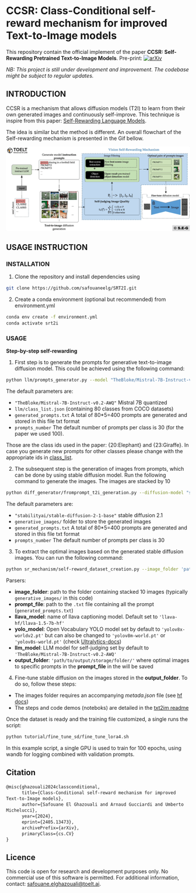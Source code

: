 # CCSR: Class-Conditional self-reward mechanism for improved Text-to-Image models

This repository contain the official implement of the paper **CCSR: Self-Rewarding Pretrained Text-to-Image Models**.
Pre-print: [![arXiv](https://img.shields.io/badge/arXiv-2405.13473-<COLOR>.svg)](https://arxiv.org/abs/2405.13473)

*NB: This project is still under development and improvement. The codebase might be subject to regular updates.*

## INTRODUCTION

CCSR is a mechanism that allows diffusion models (T2I) to learn from their own generated images and continuously self-improve.
This technique is inspire from this paper: [Self-Rewarding Language Models](https://arxiv.org/abs/2401.10020).

The idea is similar but the method is different. An overall flowchart of the Self-rewarding mechanism is presented in the Gif bellow.

![selfrewarding](_repoimages_/T2I_selfrewarding_mechanism.gif)

## USAGE INSTRUCTION

###  INSTALLATION
1. Clone the repository and install dependencies using

```bash
git clone https://github.com/safouaneelg/SRT2I.git
```

2. Create a conda environment (optional but recommended) from environment.yml

```bash
conda env create -f environment.yml
conda activate srt2i
```

### USAGE
**Step-by-step self-rewarding**

1. First step is to generate the prompts for generative text-to-image diffusion model. This could be achieved using the following command:

```bash
python llm/prompts_generator.py --model "TheBloke/Mistral-7B-Instruct-v0.2-AWQ" --class_list "llm/class_list.json" --output_prompts "generated_prompts.txt" --prompts_number 30 --class_ids 15,16,17,20,21
```

The default parameters are:
 - `"TheBloke/Mistral-7B-Instruct-v0.2-AWQ"` Mistral 7B quantized
 - `llm/class_list.json` (containing 80 classes from COCO datasets)
 - `generated_prompts.txt` A total of 80*5=400 prompts are generated and stored in this file txt format
 - `prompts_number` The default number of prompts per class is 30 (for the paper we used 100).

Those are the class ids used in the paper: {20:Elephant} and {23:Giraffe}.
In case you generate new prompts for other classes please change with the appropriate ids in [class_list](llm/class_list.json).

2. The subsequent step is the generation of images from prompts, which can be done by using stable diffusion model.
Run the following command to generate the images. The images are stacked by 10

```bash 
python diff_generator/fromprompt_t2i_generation.py --diffusion-model "stabilityai/stable-diffusion-2-1-base" --output-folder "generative_images/" --prompts "generated_prompts.txt"
```

The default parameters are:
 - `"stabilityai/stable-diffusion-2-1-base"` stable diffusion 2.1
 - `generative_images/` folder to store the generated images
 - `generated_prompts.txt` A total of 80*5=400 prompts are generated and stored in this file txt format
 - `prompts_number` The default number of prompts per class is 30

3. To extract the optimal images based on the generated stable diffusion images. You can run the following command:

```bash 
python sr_mechanism/self-reward_dataset_creation.py --image_folder 'path/to/images/folder/' --prompts_file 'path/to/prompts_file.txt' --llava_model 'LLAVA_MODEL' --yolo_model 'YOLO_WORLD_MODEL' 'yolov8x-worldv2.pt' --output_folder './optimal_pairs4/'
```

Parsers:
 - **image_folder**: path to the folder containing stacked 10 images (typically  `generative_images/` in this code)
 - **prompt_file**: path to the `.txt` file containing all the prompt (`generated_prompts.txt`)
 - **llava_model**: name of llava captioning model. Default set to `'llava-hf/llava-1.5-7b-hf'`
 - **yolo_model**: Open Vocabulary YOLO model set by default to `'yolov8x-worldv2.pt'` but can also be changed to `'yolov8m-world.pt'` or `'yolov8s-world.pt'` (check [Ultralytics-docs](https://docs.ultralytics.com/models/yolo-world/#zero-shot-transfer-on-coco-dataset)) 
 - **llm_model**: LLM model for self-judging set by default to `'TheBloke/Mistral-7B-Instruct-v0.2-AWQ'` 
 - **output_folder**: `'path/to/output/storage/folder/'` where optimal images to specific prompts in the **prompt_file** in the will be saved

4. Fine-tune stable diffusion on the images stored in the **output_folder**. To do so, follow these steps:  
 - The images folder requires an accompanying *metada.json* file (see [hf docs](https://huggingface.co/docs/datasets/v2.4.0/en/image_load#image-captioning))
 - The steps and code demos (noteboks) are detailed in the [txt2im readme](txt2im/readme_txt2im.md)

Once the dataset is ready and the training file customized, a single runs the script:
```bash 
python tutorial/fine_tune_sd/fine_tune_lora4.sh
```
In this example script, a single GPU is used to train for 100 epochs, using wandb for logging combined with validation prompts.  

## Citation

```
@misc{ghazouali2024classconditional,
      title={Class-Conditional self-reward mechanism for improved Text-to-Image models}, 
      author={Safouane El Ghazouali and Arnaud Gucciardi and Umberto Michelucci},
      year={2024},
      eprint={2405.13473},
      archivePrefix={arXiv},
      primaryClass={cs.CV}
}
```

## Licence

This code is open for research and development purposes only. No commercial use of this software is permitted.
For additional information, contact: safouane.elghazouali@toelt.ai.